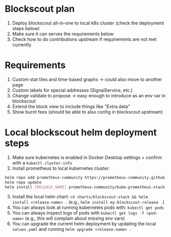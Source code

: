 # Blockscout plan

1. Deploy blockscout all-in-one to local k8s cluster (check the deployment steps below)
2. Make sure it can serves the requirements below
3. Check how to do contributions upstream if requirements are not met currently

# Requirements

1. Custom stat tiles and time-based graphs -> could also move to another page
2. Custom labels for special addresses (SignalService, etc.)
3. Change validate to propose -> easy enough to introduce as an env var in blockscout
4. Extend the block view to include things like "Extra data"
5. Show burnt fees (should be able to also config in blockscout upstream)

# Local blockscout helm deployment steps

1. Make sure kubernetes is enabled in Docker Desktop settings + confirm with a `kubectl cluster-info`
2. Install prometheus to local kubernetes cluster:

```sh
helm repo add prometheus-community https://prometheus-community.github.io/helm-charts
helm repo update
helm install [RELEASE_NAME] prometheus-community/kube-prometheus-stack
```

3. Install the local helm chart: `cd charts/blockscout-stack && helm install <release-name> .` (e.g., `helm install my-blockscout-release .`)
4. You can always look at running kubernetes pods with: `kubectl get pods`
5. You can always inspect logs of pods with `kubectl get logs -f <pod-name>` (e.g., this will complain about missing env vars)
6. You can upgrade the current helm deployment by updating the local `values.yaml` and running `helm upgrade <release-name> .`
